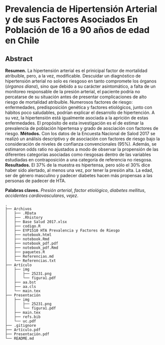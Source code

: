 # Prevalencia de Hipertensión Arterial y de sus Factores Asociados  En Población de 16 a 90 años de edad en Chile

## Abstract

**Resumen.** La hipertensión arterial es el prinicipal factor de mortalidad atribuíble, pero, a la vez, modificable. Descuidar un diagnóstico de hipertensión arterial no solo es riesgoso en tanto compromete los órganos (_órganos diana_), sino que debido a su carácter asintomático, a falta de un monitoreo responsable de la presión arterial, el paciente podría no percatarse de su situación antes de presentar complicaciones de alto riesgo de mortalidad atribuíble. Numerosos factores de riesgo: enfermedades, predisposición genética y factores etiológicos, junto con hábitos poco saludables, podrían explicar el desarrollo de hipertención. A su vez, la hipertensión está igualmente asociada a la aprición de estas enfermedades. El propósito de esta investigación es el de estimar la prevalencia de población hipertensa y grado de aosciación con factores de riesgo. **Métodos.** Con los datos de la Encuesta Nacional de Salod 2017 se realizó un análisis descriptivo y de asociación con factores de riesgo bajo la consideración de niveles de confianza convencionales (95%). Además, se estimaron odds ratio no ajustados a modo de observar la propensión de las diferentes categorías asociadas como riesgosas dentro de las variables estudiadas en contraposición a una categoría de referencia no riesgosa. **Resultados.** El 37% de la muestra es hipertensa, pero sólo el 30% dice haber sido alertado, al menos una vez, por tener la presión alta. La edad, ser de género masculino y padecer diabetes hacen más propensas a las personas de padecer de HTA. 

**Palabras claves.** _Presión arterial_, _factor etiológico_, _diabetes mellitus_, _accidentes cardiovasculares_, _vejez_.

```
.
├── Archivos
│   ├── .RData
│   ├── .Rhistory
│	├── Base Salud 2017.xlsx
│	├── codigo.R
│	├── EYP1510 HTA Prevalencia y Factores de Riesgo
│	├── notebook.html
│	├── notebook.Rmd
│	├── notebook_pdf.pdf
│	├── notebook_pdf.Rmd
│	├── paquetes.R
│	├── Referencias.md
│	└── Referencias.txt
├── Artículo
│   ├── img
│	│	├── 25231.png
│	│	└── figura1.pdf
│   ├── aa.bst
│   ├── aa.cls
│	└── main.tex
├── Presentación
│   ├── img
│	│	├── 25231.png
│	│	└── figura1.pdf
│   ├── main.tex
│   ├── refs.bib
│	└── uc.pdf
├── .gitignore
├── Artículo.pdf
├── Presentación.pdf
└── README.md
```

